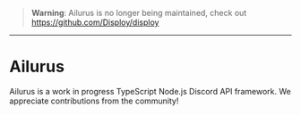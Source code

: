 > **Warning**: Ailurus is no longer being maintained, check out https://github.com/Disploy/disploy

---

# Ailurus

Ailurus is a work in progress TypeScript Node.js Discord API framework. We appreciate contributions from the community!
